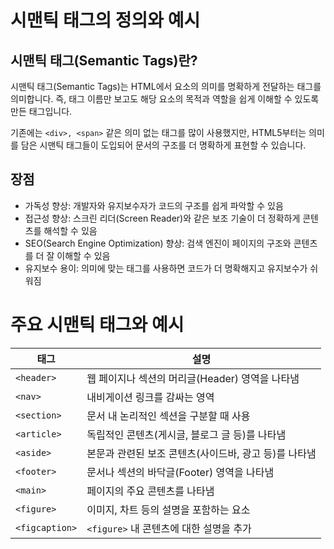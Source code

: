 # 시맨틱 태그의 정의와 예시

## 시맨틱 태그(Semantic Tags)란?

시맨틱 태그(Semantic Tags)는 HTML에서 요소의 의미를 명확하게 전달하는 태그를 의미합니다. 즉, 태그 이름만 보고도 해당 요소의 목적과 역할을 쉽게 이해할 수 있도록 만든 태그입니다.

기존에는 `<div>, <span>` 같은 의미 없는 태그를 많이 사용했지만, HTML5부터는 의미를 담은 시맨틱 태그들이 도입되어 문서의 구조를 더 명확하게 표현할 수 있습니다.

## 장점

- 가독성 향상: 개발자와 유지보수자가 코드의 구조를 쉽게 파악할 수 있음
- 접근성 향상: 스크린 리더(Screen Reader)와 같은 보조 기술이 더 정확하게 콘텐츠를 해석할 수 있음
- SEO(Search Engine Optimization) 향상: 검색 엔진이 페이지의 구조와 콘텐츠를 더 잘 이해할 수 있음
- 유지보수 용이: 의미에 맞는 태그를 사용하면 코드가 더 명확해지고 유지보수가 쉬워짐

# 주요 시맨틱 태그와 예시

| 태그           | 설명                                                  |
| -------------- | ----------------------------------------------------- |
| `<header>`     | 웹 페이지나 섹션의 머리글(Header) 영역을 나타냄       |
| `<nav>`        | 내비게이션 링크를 감싸는 영역                         |
| `<section>`    | 문서 내 논리적인 섹션을 구분할 때 사용                |
| `<article>`    | 독립적인 콘텐츠(게시글, 블로그 글 등)를 나타냄        |
| `<aside>`      | 본문과 관련된 보조 콘텐츠(사이드바, 광고 등)를 나타냄 |
| `<footer>`     | 문서나 섹션의 바닥글(Footer) 영역을 나타냄            |
| `<main>`       | 페이지의 주요 콘텐츠를 나타냄                         |
| `<figure>`     | 이미지, 차트 등의 설명을 포함하는 요소                |
| `<figcaption>` | `<figure>` 내 콘텐츠에 대한 설명을 추가               |
